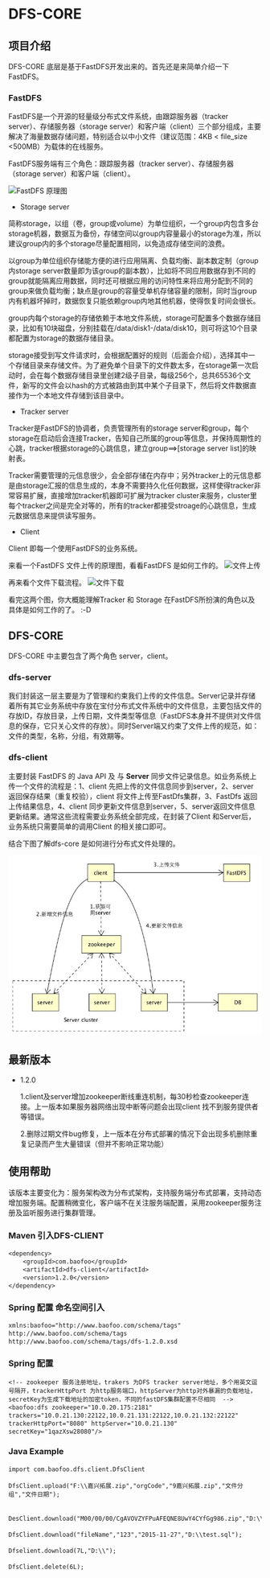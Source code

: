 # DFS-CORE
## 项目介绍

DFS-CORE 底层是基于FastDFS开发出来的。首先还是来简单介绍一下FastDFS。

### FastDFS

FastDFS是一个开源的轻量级分布式文件系统，由跟踪服务器（tracker server）、存储服务器（storage server）和客户端（client）三个部分组成，主要解决了海量数据存储问题，特别适合以中小文件（建议范围：4KB < file_size <500MB）为载体的在线服务。


FastDFS服务端有三个角色：跟踪服务器（tracker server）、存储服务器（storage server）和客户端（client）。

![FastDFS 原理图](http://images.51cto.com/files/uploadimg/20121009/1647200.png)


* Storage server  

简称storage，以组（卷，group或volume）为单位组织，一个group内包含多台storage机器，数据互为备份，存储空间以group内容量最小的storage为准，所以建议group内的多个storage尽量配置相同，以免造成存储空间的浪费。

以group为单位组织存储能方便的进行应用隔离、负载均衡、副本数定制（group内storage server数量即为该group的副本数），比如将不同应用数据存到不同的group就能隔离应用数据，同时还可根据应用的访问特性来将应用分配到不同的group来做负载均衡；缺点是group的容量受单机存储容量的限制，同时当group内有机器坏掉时，数据恢复只能依赖group内地其他机器，使得恢复时间会很长。

group内每个storage的存储依赖于本地文件系统，storage可配置多个数据存储目录，比如有10块磁盘，分别挂载在/data/disk1-/data/disk10，则可将这10个目录都配置为storage的数据存储目录。

storage接受到写文件请求时，会根据配置好的规则（后面会介绍），选择其中一个存储目录来存储文件。为了避免单个目录下的文件数太多，在storage第一次启动时，会在每个数据存储目录里创建2级子目录，每级256个，总共65536个文件，新写的文件会以hash的方式被路由到其中某个子目录下，然后将文件数据直接作为一个本地文件存储到该目录中。


* Tracker server

Tracker是FastDFS的协调者，负责管理所有的storage server和group，每个storage在启动后会连接Tracker，告知自己所属的group等信息，并保持周期性的心跳，tracker根据storage的心跳信息，建立group==>[storage server list]的映射表。

Tracker需要管理的元信息很少，会全部存储在内存中；另外tracker上的元信息都是由storage汇报的信息生成的，本身不需要持久化任何数据，这样使得tracker非常容易扩展，直接增加tracker机器即可扩展为tracker cluster来服务，cluster里每个tracker之间是完全对等的，所有的tracker都接受stroage的心跳信息，生成元数据信息来提供读写服务。

* Client

Client 即每一个使用FastDFS的业务系统。

来看一个FastDFS 文件上传的原理图，看看FastDFS 是如何工作的。
![文件上传](http://haystack.u.qiniudn.com/upload_file.jpg)

再来看个文件下载流程。
![文件下载](http://haystack.u.qiniudn.com/download_file.jpg)

看完这两个图，你大概能理解Tracker 和 Storage 在FastDFS所扮演的角色以及具体是如何工作的了。 :-D


## DFS-CORE

DFS-CORE 中主要包含了两个角色 server，client。


### dfs-server
	
我们封装这一层主要是为了管理和约束我们上传的文件信息。Server记录并存储着所有其它业务系统中存放在宝付分布式文件系统中的文件信息，主要包括文件的存放ID，存放目录，上传日期，文件类型等信息（FastDFS本身并不提供对文件信息的保存，它只关心文件的存放）。同时Server端又约束了文件上传的规范，如：文件的类型，名称，分组，有效期等。


### dfs-client
主要封装 FastDFS 的 Java API 及 与 **Server** 同步文件记录信息。如业务系统上传一个文件的流程是：1、client 先把上传的文件信息同步到server，2、server 返回保存结果（重复校验），client 将文件上传至FastDfs集群，3、FastDfs 返回上传结果信息，4、client 同步更新文件信息到server，5、server返回文件信息更新结果。通常这些流程需要业务系统全部完成，在封装了Client 和Server后，业务系统只需要简单的调用Client 的相关接口即可。

结合下图了解dfs-core 是如何进行分布式文件处理的。

![DFS-CORE](https://raw.githubusercontent.com/chinazhen/images/master/dfs-core.jpg)


## 最新版本

- 1.2.0

	1.client及server增加zookeeper断线重连机制，每30秒检查zookeeper连接。上一版本如果服务器网络出现中断等问题会出现client    找不到服务提供者等错误。

	2.删除过期文件bug修复，上一版本在分布式部署的情况下会出现多机删除重复记录而产生大量错误（但并不影响正常功能）


## 使用帮助

该版本主要变化为：服务架构改为分布式架构，支持服务端分布式部署，支持动态增加服务端。配置稍微变化，客户端不在关注服务端配置，采用zookeeper服务注册及监听服务进行集群管理。


### Maven 引入DFS-CLIENT

	<dependency>
        <groupId>com.baofoo</groupId>
        <artifactId>dfs-client</artifactId>
        <version>1.2.0</version>
    </dependency>


### Spring 配置 命名空间引入

	xmlns:baofoo="http://www.baofoo.com/schema/tags"
	http://www.baofoo.com/schema/tags
	http://www.baofoo.com/schema/tags/dfs-1.2.0.xsd

### Spring 配置

	<!-- zookeeper 服务注册地址，trakers 为DFS tracker server地址，多个用英文逗号隔开，trackerHttpPort 为http服务端口，httpServer为http对外暴漏的负载地址，secretKey为生成下载地址的加密token，不同的fastDFS集群配置不尽相同  -->
	<baofoo:dfs zookeeper="10.0.20.175:2181" trackers="10.0.21.130:22122,10.0.21.131:22122,10.0.21.132:22122" trackerHttpPort="8080" httpServer="10.0.21.130" secretKey="1qazXsw28080"/>

### Java Example

	import com.baofoo.dfs.client.DfsClient
	
	DfsClient.upload("F:\\嘉兴拓展.zip","orgCode","9嘉兴拓展.zip","文件分组","文件日期");


    DesClient.download("M00/00/00/CgAVOVZYFPuAFEQNE8UwY4CYfGg986.zip","D:\\aaa.zip");

    DfsClient.download("fileName","123","2015-11-27","D:\\test.sql");

    Dfselient.download(7L,"D:\\");

    DfsClient.delete(6L);